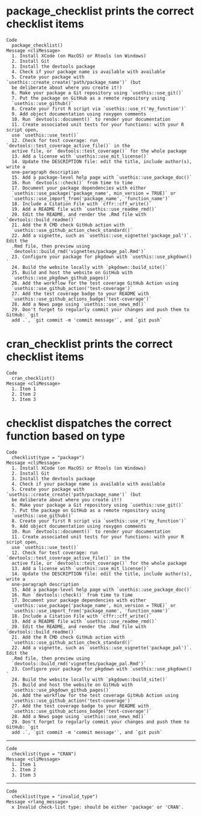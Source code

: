 # package_checklist prints the correct checklist items

    Code
      package_checklist()
    Message <cliMessage>
      1. Install XCode (on MacOS) or Rtools (on Windows)
      2. Install Git
      3. Install the devtools package
      4. Check if your package name is available with available
      5. Create your package with `usethis::create_create('path/package_name')` (but
      be deliberate about where you create it!)
      6. Make your package a Git repository using `usethis::use_git()`
      7. Put the package on GitHub as a remote repository using
      `usethis::use_github()`
      8. Create your first R script via `usethis::use_r('my_function')`
      9. Add object documentation using roxygen comments
      10. Run `devtools::document()` to render your documentation
      11. Create associated unit tests for your functions: with your R script open,
      use `usethis::use_test()`
      12. Check for test coverage: run `devtools::test_coverage_active_file()` in the
      active file, or `devtools::test_coverage()` for the whole package
      13. Add a license with `usethis::use_mit_license()`
      14. Update the DESCRIPTION file: edit the title, include author(s), write a
      one-paragraph description
      15. Add a package-level help page with `usethis::use_package_doc()`
      16. Run `devtools::check()` from time to time
      17. Document your package dependencies with either
      `usethis::use_package('package_name', min_version = TRUE)` or
      `usethis::use_import_from('package_name', 'function_name')`
      18. Include a Citation File with `cffr::cff_write()`
      19. Add a README file with `usethis::use_readme_rmd()`
      20. Edit the README, and render the .Rmd file with `devtools::build_readme()`
      21. Add the R CMD check GitHub action with
      `usethis::use_github_action_check_standard()`
      22. Add a vignette, such as `usethis::use_vignette('package_pal')`. Edit the
      .Rmd file, then preview using
      `devtools::build_rmd('vignettes/package_pal.Rmd')`
      23. Configure your package for pkgdown with `usethis::use_pkgdown() `
      24. Build the website locally with `pkgdown::build_site()`
      25. Build and host the website on GitHub with
      `usethis::use_pkgdown_github_pages()`
      26. Add the workflow for the test coverage GitHub Action using
      `usethis::use_github_action('test-coverage')`
      27. Add the test coverage badge to your README with
      `usethis::use_github_actions_badge('test-coverage')`
      28. Add a News page using `usethis::use_news_md()`
      29. Don't forget to regularly commit your changes and push them to GitHub: `git
      add .`, `git commit -m 'commit message'`, and `git push`

# cran_checklist prints the correct checklist items

    Code
      cran_checklist()
    Message <cliMessage>
      1. Item 1
      2. Item 2
      3. Item 3

# checklist dispatches the correct function based on type

    Code
      checklist(type = "package")
    Message <cliMessage>
      1. Install XCode (on MacOS) or Rtools (on Windows)
      2. Install Git
      3. Install the devtools package
      4. Check if your package name is available with available
      5. Create your package with `usethis::create_create('path/package_name')` (but
      be deliberate about where you create it!)
      6. Make your package a Git repository using `usethis::use_git()`
      7. Put the package on GitHub as a remote repository using
      `usethis::use_github()`
      8. Create your first R script via `usethis::use_r('my_function')`
      9. Add object documentation using roxygen comments
      10. Run `devtools::document()` to render your documentation
      11. Create associated unit tests for your functions: with your R script open,
      use `usethis::use_test()`
      12. Check for test coverage: run `devtools::test_coverage_active_file()` in the
      active file, or `devtools::test_coverage()` for the whole package
      13. Add a license with `usethis::use_mit_license()`
      14. Update the DESCRIPTION file: edit the title, include author(s), write a
      one-paragraph description
      15. Add a package-level help page with `usethis::use_package_doc()`
      16. Run `devtools::check()` from time to time
      17. Document your package dependencies with either
      `usethis::use_package('package_name', min_version = TRUE)` or
      `usethis::use_import_from('package_name', 'function_name')`
      18. Include a Citation File with `cffr::cff_write()`
      19. Add a README file with `usethis::use_readme_rmd()`
      20. Edit the README, and render the .Rmd file with `devtools::build_readme()`
      21. Add the R CMD check GitHub action with
      `usethis::use_github_action_check_standard()`
      22. Add a vignette, such as `usethis::use_vignette('package_pal')`. Edit the
      .Rmd file, then preview using
      `devtools::build_rmd('vignettes/package_pal.Rmd')`
      23. Configure your package for pkgdown with `usethis::use_pkgdown() `
      24. Build the website locally with `pkgdown::build_site()`
      25. Build and host the website on GitHub with
      `usethis::use_pkgdown_github_pages()`
      26. Add the workflow for the test coverage GitHub Action using
      `usethis::use_github_action('test-coverage')`
      27. Add the test coverage badge to your README with
      `usethis::use_github_actions_badge('test-coverage')`
      28. Add a News page using `usethis::use_news_md()`
      29. Don't forget to regularly commit your changes and push them to GitHub: `git
      add .`, `git commit -m 'commit message'`, and `git push`

---

    Code
      checklist(type = "CRAN")
    Message <cliMessage>
      1. Item 1
      2. Item 2
      3. Item 3

---

    Code
      checklist(type = "invalid_type")
    Message <rlang_message>
      x Invalid check-list type: should be either 'package' or 'CRAN'.

